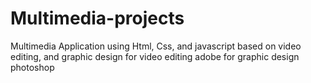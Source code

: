# Multimedia-projects
Multimedia Application using Html, Css, and javascript based on video editing, and graphic design 
for video editing  adobe
for graphic design photoshop
